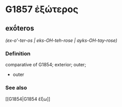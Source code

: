 # G1857 ἐξώτερος

## exṓteros

_(ex-o'-ter-os | eks-OH-teh-rose | ayks-OH-tay-rose)_

### Definition

comparative of G1854; exterior; outer; 

- outer

### See also

[[G1854|G1854 ἔξω]]

